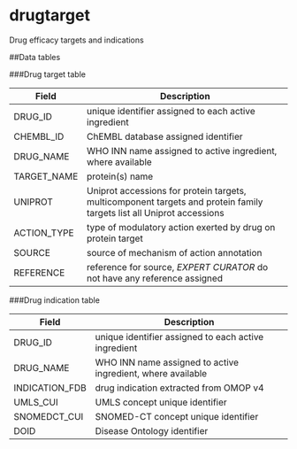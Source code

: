 # drugtarget
Drug efficacy targets and indications

##Data tables

###Drug target table

**Field**   | **Description**
------------|----------------------------------------------------
DRUG_ID     |unique identifier assigned to each active ingredient
CHEMBL_ID   |ChEMBL database assigned identifier
DRUG_NAME   |WHO INN name assigned to active ingredient, where available
TARGET_NAME |protein(s) name
UNIPROT     |Uniprot accessions for protein targets, multicomponent targets and protein family targets list all Uniprot accessions
ACTION_TYPE |type of modulatory action exerted by drug on protein target
SOURCE      |source of mechanism of action annotation
REFERENCE   |reference for source, *EXPERT CURATOR* do not have any reference assigned

###Drug indication table

**Field**      |**Description**
---------------|----------------------------------------------------
DRUG_ID        |unique identifier assigned to each active ingredient
DRUG_NAME      |WHO INN name assigned to active ingredient, where available
INDICATION_FDB |drug indication extracted from OMOP v4
UMLS_CUI       |UMLS concept unique identifier
SNOMEDCT_CUI   |SNOMED-CT concept unique identifier
DOID           |Disease Ontology identifier

